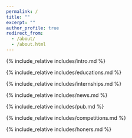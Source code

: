 ```yaml
---
permalink: /
title: ""
excerpt: ""
author_profile: true
redirect_from: 
  - /about/
  - /about.html
---
```


<span class='anchor' id='about-me'></span>
{% include_relative includes/intro.md %}

{% include_relative includes/educations.md %}

{% include_relative includes/internships.md %}

{% include_relative includes/news.md %}

{% include_relative includes/pub.md %}

{% include_relative includes/competitions.md %}

{% include_relative includes/honers.md %}

